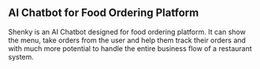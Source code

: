 ## AI Chatbot for Food Ordering Platform
Shenky is an AI Chatbot designed for food ordering platform. It can show the menu, take orders from the user and help them track their orders and with much more potential to handle the entire business flow of a restaurant system.
